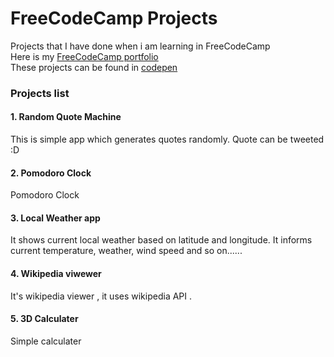 # FreeCodeCamp Projects
Projects that I have done when i am learning in FreeCodeCamp  
Here is my [FreeCodeCamp portfolio](https://www.freecodecamp.com/rameshsyn)  
These projects can be found in [codepen](http://codepen.io/collection/AdGoaM/)  

### Projects list 
#### 1. Random Quote Machine
   This is simple app which generates quotes randomly. Quote can be tweeted :D

#### 2. Pomodoro Clock 
   Pomodoro Clock 
   
#### 3. Local Weather app
   It shows current local weather based on latitude and longitude.  It informs current temperature, weather, wind speed and so on......
   
#### 4. Wikipedia viwewer
   It's wikipedia viewer , it uses wikipedia API .

#### 5. 3D Calculater
   Simple calculater

